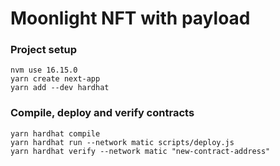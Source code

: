 # Moonlight NFT with payload

### Project setup

    nvm use 16.15.0
    yarn create next-app
    yarn add --dev hardhat

### Compile, deploy and verify contracts

    yarn hardhat compile
    yarn hardhat run --network matic scripts/deploy.js
    yarn hardhat verify --network matic "new-contract-address"